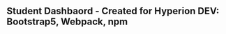 ## Student Dashbaord - Created for Hyperion DEV: Bootstrap5, Webpack, npm

<!-- ----------------------------------------------------------------------------
  * @Website     https://tht.frontend.co.za
  * @framework   Web framework with Bootstrap5 and Webpack
  * @author      Nilo Cara 
  * @copyright   Copyright (c) 2023, Nilo Cara
  * @link        https://niloc95.github.io/niloc95
  * @since       v1.0
  * ---------------------------------------------------------------------------- -->